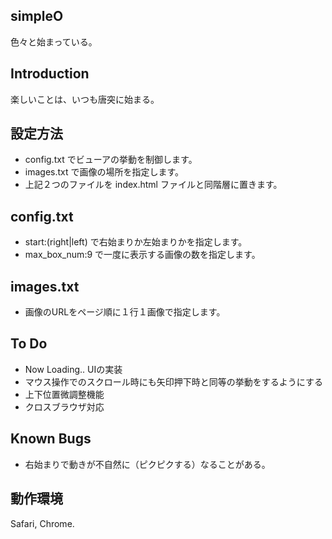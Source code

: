 simpleO
--------

色々と始まっている。

Introduction
------------

楽しいことは、いつも唐突に始まる。

設定方法
---------

- config.txt でビューアの挙動を制御します。
- images.txt で画像の場所を指定します。
- 上記２つのファイルを index.html ファイルと同階層に置きます。

config.txt
---------

- start:(right|left) で右始まりか左始まりかを指定します。
- max_box_num:9 で一度に表示する画像の数を指定します。

images.txt
---------

- 画像のURLをページ順に１行１画像で指定します。


To Do
------------

- Now Loading.. UIの実装
- マウス操作でのスクロール時にも矢印押下時と同等の挙動をするようにする
- 上下位置微調整機能
- クロスブラウザ対応

Known Bugs
------------

- 右始まりで動きが不自然に（ピクピクする）なることがある。

動作環境
------------

Safari, Chrome.
